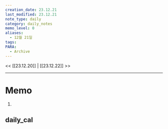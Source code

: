 ```yaml
---
creation_date: 23.12.21
last_modified: 23.12.21
note_type: daily
category: daily_notes
memo_level: 0
aliases:
  - 12월 21일
tags: 
PARA:
  - Archive
---
```


<< [[23.12.20]] | [[23.12.22]] >>

---
# Memo
1.  

## daily_cal
